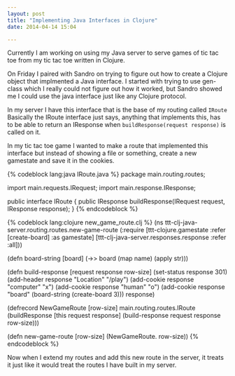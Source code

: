 ```yaml
---
layout: post
title: "Implementing Java Interfaces in Clojure"
date: 2014-04-14 15:04

---
```

Currently I am working on using my Java server to serve games of tic tac toe from my tic tac toe written in Clojure.

On Friday I paired with Sandro on trying to figure out how to create a Clojure object that implmented a Java interface. I started with trying to use gen-class which I really could not figure out how it worked, but Sandro showed me I could use the java interface just like any Clojure protocol.

In my server I have this interface that is the base of my routing called `IRoute`
Basically the IRoute interface just says, anything that implements this, has to be able to return an IResponse when `buildResponse(request response)` is called on it.

In my tic tac toe game I wanted to make a route that implemented this interface but instead of showing a file or something, create a new gamestate and save it in the cookies.

{% codeblock lang:java IRoute.java %}
package main.routing.routes;

import main.requests.IRequest;
import main.response.IResponse;

public interface IRoute {
    public IResponse buildResponse(IRequest request, IResponse response);
}
{% endcodeblock %}

{% codeblock lang:clojure new_game_route.clj %}
(ns ttt-clj-java-server.routing.routes.new-game-route
  (:require [ttt-clojure.gamestate :refer [create-board] :as gamestate]
            [ttt-clj-java-server.responses.response :refer :all]))

(defn board-string [board]
  (->> board
       (map name)
       (apply str)))

(defn build-response [request response row-size]
  (set-status response 301)
  (add-header response "Location" "/play")
  (add-cookie response "computer" "x")
  (add-cookie response "human"    "o")
  (add-cookie response "board"    (board-string (create-board 3)))
  response)

(defrecord NewGameRoute [row-size]
  main.routing.routes.IRoute
  (buildResponse [this request response]
    (build-response request response row-size)))

(defn new-game-route [row-size]
  (NewGameRoute. row-size))
{% endcodeblock %}

Now when I extend my routes and add this new route in the server, it treats it just like it would treat the routes I have built in my server.

